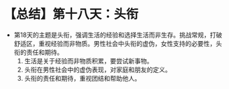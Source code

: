 # 【总结】第十八天：头衔

-   第18天的主题是头衔，强调生活的经验和选择生活而非生存。挑战常规，打破舒适区，重视经验而非物质。男性社会中头衔的虚伪，女性支持的必要性，头衔的责任和期待。
    1.  生活是关于经验而非物质积累，要尝试新事物。
    2.  头衔在男性社会中的虚伪表现，对家庭和朋友的定义。
    3.  头衔的责任和期待，重视团结和帮助他人。